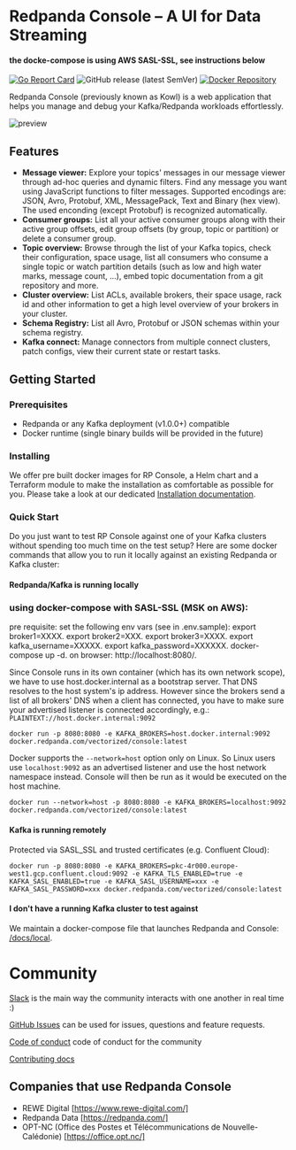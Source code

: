 # Redpanda Console – A UI for Data Streaming
#### the docke-compose is using AWS SASL-SSL, see instructions below
[![Go Report Card](https://goreportcard.com/badge/github.com/cloudhut/kowl)](https://goreportcard.com/report/github.com/cloudhut/kowl)
![GitHub release (latest SemVer)](https://img.shields.io/github/v/release/redpanda-data/console?sort=semver)
[![Docker Repository](https://img.shields.io/badge/docker%20image-ready-green "Docker Repository")](https://hub.docker.com/r/vectorized/console/tags)

Redpanda Console (previously known as Kowl) is a web application that helps you manage and debug your Kafka/Redpanda workloads effortlessly.

![preview](docs/assets/preview.gif)




## Features

- **Message viewer:** Explore your topics' messages in our message viewer through ad-hoc queries and dynamic filters. Find any message you want using JavaScript functions to filter messages. Supported encodings are: JSON, Avro, Protobuf, XML, MessagePack, Text and Binary (hex view). The used enconding (except Protobuf) is recognized automatically.
- **Consumer groups:** List all your active consumer groups along with their active group offsets, edit group offsets (by group, topic or partition) or delete a consumer group.
- **Topic overview:** Browse through the list of your Kafka topics, check their configuration, space usage, list all consumers who consume a single topic or watch partition details (such as low and high water marks, message count, ...), embed topic documentation from a git repository and more.
- **Cluster overview:** List ACLs, available brokers, their space usage, rack id and other information to get a high level overview of your brokers in your cluster.
- **Schema Registry:** List all Avro, Protobuf or JSON schemas within your schema registry.
- **Kafka connect:** Manage connectors from multiple connect clusters, patch configs, view their current state or restart tasks.

## Getting Started

### Prerequisites

- Redpanda or any Kafka deployment (v1.0.0+) compatible
- Docker runtime (single binary builds will be provided in the future)

### Installing

We offer pre built docker images for RP Console, a Helm chart and a Terraform module to make the installation as comfortable as possible for you. Please take a look at our dedicated [Installation documentation](https://docs.redpanda.com/docs/console/installation/).

### Quick Start

Do you just want to test RP Console against one of your Kafka clusters without spending too much time on the test setup? Here are some docker commands that allow you to run it locally against an existing Redpanda or Kafka cluster:

#### Redpanda/Kafka is running locally

### using docker-compose with SASL-SSL (MSK on AWS):   

pre requisite: set the following env vars (see in .env.sample):
export broker1=XXXX.
export broker2=XXX.
export broker3=XXXX.
export kafka_username=XXXXX.
export kafka_password=XXXXXX.
docker-compose up -d.
on browser:
http://localhost:8080/.

Since Console runs in its own container (which has its own network scope), we have to use host.docker.internal as a bootstrap server. That DNS resolves to the host system's ip address. However since the brokers send a list of all brokers' DNS when a client has connected, you have to make sure your advertised listener is connected accordingly, e.g.: `PLAINTEXT://host.docker.internal:9092`





```shell
docker run -p 8080:8080 -e KAFKA_BROKERS=host.docker.internal:9092 docker.redpanda.com/vectorized/console:latest
```

Docker supports the `--network=host` option only on Linux. So Linux users use `localhost:9092` as an advertised listener and use the host network namespace instead. Console will then be run as it would be executed on the host machine.

```shell
docker run --network=host -p 8080:8080 -e KAFKA_BROKERS=localhost:9092 docker.redpanda.com/vectorized/console:latest
```

#### Kafka is running remotely

Protected via SASL_SSL and trusted certificates (e.g. Confluent Cloud):

```shell
docker run -p 8080:8080 -e KAFKA_BROKERS=pkc-4r000.europe-west1.gcp.confluent.cloud:9092 -e KAFKA_TLS_ENABLED=true -e KAFKA_SASL_ENABLED=true -e KAFKA_SASL_USERNAME=xxx -e KAFKA_SASL_PASSWORD=xxx docker.redpanda.com/vectorized/console:latest
```

#### I don't have a running Kafka cluster to test against

We maintain a docker-compose file that launches Redpanda and Console: [/docs/local](./docs/local).

# Community

[Slack](https://redpanda.com/slack) is the main way the community interacts with one another in real time :)

[GitHub Issues](https://github.com/redpanda-data/console/issues) can be used for issues, questions and feature requests.

[Code of conduct](https://github.com/redpanda-data/redpanda/blob/dev/CODE_OF_CONDUCT.md) code of conduct for the community

[Contributing docs](./CONTRIBUTING.md)

## Companies that use Redpanda Console

- REWE Digital [https://www.rewe-digital.com/]
- Redpanda Data [https://redpanda.com/]
- OPT-NC (Office des Postes et Télécommunications de Nouvelle-Calédonie) [https://office.opt.nc/]
